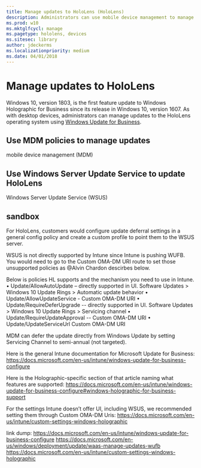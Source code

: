 ```yaml
---
title: Manage updates to HoloLens (HoloLens)
description: Administrators can use mobile device management to manage updates to HoloLens devices.
ms.prod: w10
ms.mktglfcycl: manage
ms.pagetype: hololens, devices
ms.sitesec: library
author: jdeckerms
ms.localizationpriority: medium
ms.date: 04/01/2018
---
```


# Manage updates to HoloLens

Windows 10, version 1803, is the first feature update to Windows Holographic for Business since its release in Windows 10, version 1607. As with desktop devices, administrators can manage updates to the HoloLens operating system using [Windows Update for Business](https://docs.microsoft.com/windows/deployment/update/waas-manage-updates-wufb).

## Use MDM policies to manage updates

mobile device management (MDM)

## Use Windows Server Update Service to update HoloLens

Windows Server Update Service (WSUS)

## sandbox

For HoloLens, customers would configure update deferral settings in a general config policy and create a custom profile to point them to the WSUS server.

WSUS is not directly supported by Intune since Intune is pushing WUFB. You would need to go to the Custom OMA-DM URI route to set those unsupported policies as @Alvin Chardon descirbes below. 

Below is policies HL supports and the mechanism you need to use in Intune.
•	Update/AllowAutoUpdate – directly supported in UI. Software Updates > Windows 10 Update Rings > Automatic update behavior
•	Update/AllowUpdateService  - Custom OMA-DM URI 
•	Update/RequireDeferUpgrade  -- directly supported in UI. Software Updates > Windows 10 Update Rings > Servicing channel
•	Update/RequireUpdateApproval -- Custom OMA-DM URI
•	Update/UpdateServiceUrl Custom OMA-DM URI

MDM can defer the update directly from Windows Update by setting Servicing Channel to semi-annual (not targeted).

Here is the general Intune documentation for Microsoft Update for Business:
https://docs.microsoft.com/en-us/intune/windows-update-for-business-configure

Here is the Holographic-specific section of that article naming what features are supported:
https://docs.microsoft.com/en-us/intune/windows-update-for-business-configure#windows-holographic-for-business-support 

For the settings Intune doesn’t offer UI, including WSUS, we recommended setting them through Custom OMA-DM Uris:
https://docs.microsoft.com/en-us/intune/custom-settings-windows-holographic 

link dump:
https://docs.microsoft.com/en-us/intune/windows-update-for-business-configure
https://docs.microsoft.com/en-us/windows/deployment/update/waas-manage-updates-wufb
https://docs.microsoft.com/en-us/intune/custom-settings-windows-holographic
